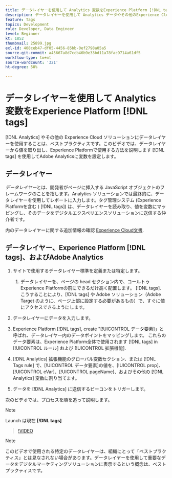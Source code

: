 ```yaml
---
title: データレイヤーを使用して Analytics 変数をExperience Platform [!DNL tags]
description: データレイヤーを使用して Analytics データやその他のExperience Cloudソリューションを調達する方法を説明します。
feature: Tags
topics: Development
role: Developer, Data Engineer
level: Beginner
kt: 1852
thumbnail: 25899.jpg
exl-id: 408ceb47-df05-4456-85bb-0ef2798a05a5
source-git-commit: a45667a8d7ccb46b9e33bd11a78fac9714a61df5
workflow-type: tm+mt
source-wordcount: '321'
ht-degree: 50%

---
```


# データレイヤーを使用して Analytics 変数をExperience Platform [!DNL tags]

[!DNL Analytics] やその他の Experience Cloud ソリューションにデータレイヤーを使用することは、ベストプラクティスです。このビデオでは、データレイヤーから値を取り出し、Experience Platformで使用する方法を説明します [!DNL tags] を使用してAdobe Analyticsに変数を設定します。

## データレイヤー

_データレイヤー_&#x200B;とは、開発者がページに挿入する JavaScript オブジェクトのフレームワークのことを指します。Analytics ソリューションでは最終的に、データレイヤーを使用してレポートに入力します。タグ管理システム (Experience Platformを含む ) [!DNL tags]) は、データレイヤーを読み取り、値を変数にマッピングし、そのデータをデジタルエクスペリエンスソリューションに送信する仲介者です。

内のデータレイヤーに関する追加情報の確認 [Experience Cloud文書](https://experienceleague.adobe.com/docs/analytics/implementation/prepare/data-layer.html?lang=ja).

## データレイヤー、Experience Platform [!DNL tags]、およびAdobe Analytics

1. サイトで使用するデータレイヤー標準を定義または特定します。

   1. データレイヤーを、ページの head セクション内で、コールトゥExperience Platformの前にできるだけ高く配置します。 [!DNL tags]. こうすることにより、[!DNL tags] や Adobe ソリューション（Adobe Target のように、ページ上部に設定する必要があるもの）で、すぐに値にアクセスできるようにします。

1. データレイヤーにデータを入力します。
1. Experience Platform [!DNL tags], create &quot;[!UICONTROL データ要素]」と呼ばれ、データレイヤー内のデータポイントをマッピングします。 これらのデータ要素は、Experience Platform全体で使用されます [!DNL tags] in [!UICONTROL ルール] および [!UICONTROL 拡張機能].
1. [!DNL Analytics] 拡張機能のグローバル変数セクション、または [!DNL Tags rule] で、[!UICONTROL データ要素]の値を、[!UICONTROL prop]、[!UICONTROL eVar]、[!UICONTROL pageName]、およびその他の [!DNL Analytics] 変数に割り当てます。
1. データを [!DNL Analytics] に送信するビーコンをトリガーします。

次のビデオでは、プロセスを順を追って説明します。

>[!NOTE]
>
> Launch は現在 **[!DNL tags]**

>[!VIDEO](https://video.tv.adobe.com/v/25899/?quality=12&learn=on)

>[!NOTE]
>
>このビデオで使用される特定のデータレイヤーは、組織にとって「ベストプラクティス」とは見なされない場合があります。データレイヤーを使用して重要なデータをデジタルマーケティングソリューションに表示するという概念は、ベストプラクティスです。
